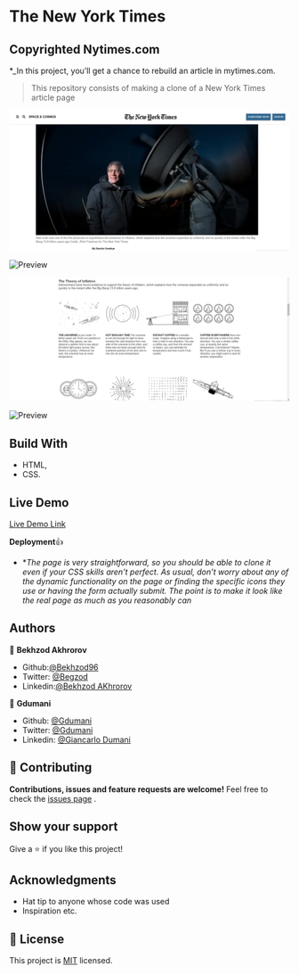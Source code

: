 # The New York Times

## Copyrighted Nytimes.com

\*_In this project, you’ll get a chance to rebuild an article in mytimes.com.

> This repository consists of making a clone of a New York Times article page

![Preview](img/01.png?raw=true 'Title')

![Preview](https://rawcdn.githack.com/Bekhzod96/theNewYorkTimes/4e322c91d3a12ad8cc353f7ecfae5399ff8f0b95/img/02.png)

![Preview](img/03.png?raw=true 'Title')

![Preview](https://github.com/Bekhzod96/theNewYorkTimes/blob/feature/img/04.png)

## Build With

- HTML,
- CSS.

## Live Demo

[Live Demo Link](https://rawcdn.githack.com/Bekhzod96/theNewYorkTimes/d0581f55130b649d722e5d565545eb50594e5366/index.html)

**Deployment**:+1:

- \*_The page is very straightforward, so you should be able to clone it even if your CSS skills aren’t perfect. As usual, don’t worry about any of the dynamic functionality on the page or finding the specific icons they use or having the form actually submit. The point is to make it look like the real page as much as you reasonably can_

## Authors

👤 **Bekhzod Akhrorov**

- Github:[@Bekhzod96](https://github.com/Bekhzod96)
- Twitter: [ @Begzod](https://twitter.com/25d47e8987f740b)
- Linkedin:[@Bekhzod AKhrorov](https://www.linkedin.com/in/bekhzod-akhrorov-b24232113/)

👤 **Gdumani**

- Github: [@Gdumani](https://github.com/gdumani)
- Twitter: [@Gdumani](https://twitter.com/gdumani1)
- Linkedin: [@Giancarlo Dumani](https://www.linkedin.com/in/giancarlo-dumani-a7364a1a1/)

## 🤝 Contributing

**Contributions, issues and feature requests are welcome!**
Feel free to check the [issues page](https://github.com/Bekhzod96/MintSignUp/blob/feature-1/index.html) .

## Show your support

Give a ⭐️ if you like this project!

## Acknowledgments

- Hat tip to anyone whose code was used
- Inspiration etc.

## 📝 License

This project is [MIT](lic.url) licensed.
